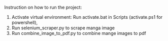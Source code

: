Instruction on how to run the project:

1. Activate virtual environment:
   Run activate.bat in Scripts (activate.ps1 for powershell),
2. Run selenium_scraper.py to scrape manga image
3. Run combine_image_to_pdf.py to combine mange images to pdf
